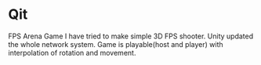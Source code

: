 # Qit
 FPS Arena Game
I have tried to make simple 3D FPS shooter.
Unity updated the whole network system. 
Game is playable(host and player) with interpolation of rotation and movement.
